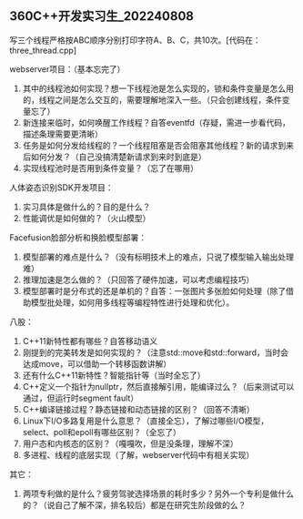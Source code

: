 ## 360C++开发实习生_202240808

写三个线程严格按ABC顺序分别打印字符A、B、C，共10次。[代码在：three_thread.cpp]

webserver项目：（基本忘完了）

1. 其中的线程池如何实现？想一下线程池是怎么实现的，锁和条件变量是怎么用的，线程之间是怎么交互的，需要理解地深入一些。（只会创建线程，条件变量忘了）
2. 新连接来临时，如何唤醒工作线程？自答eventfd（存疑，需进一步看代码，描述条理需要更清晰）
3. 任务是如何分发给线程的？一个线程阻塞是否会阻塞其他线程？新的请求到来后如何分发？（自己没搞清楚新请求到来时到底是）
4. 实现线程池时是否用到条件变量？（忘了在哪用）

人体姿态识别SDK开发项目：

1. 实习具体是做什么的？目的是什么？
2. 性能调优是如何做的？（火山模型）

Facefusion脸部分析和换脸模型部署：

1. 模型部署的难点是什么？（没有标明技术上的难点，只说了模型输入输出处理难）
2. 推理加速是怎么做的？（只回答了硬件加速，可以考虑编程技巧）
3. 模型部署时是分布式的还是单机的？自答：一张图片多张脸如何处理（除了借助模型批处理，如何用多线程等编程特性进行处理和优化）。

八股：

1. C++11新特性都有哪些？自答移动语义
2. 刚提到的完美转发是如何实现的？（注意std::move和std::forward，当时会达成move，可以借助一个转移函数讲解）
3. 还有什么C++11新特性？智能指针等（当时全忘了）
4. C++定义一个指针为nullptr，然后直接解引用，能编译过么？（后来测试可以通过，但运行时segment fault）
5. C++编译链接过程？静态链接和动态链接的区别？（回答不清晰）
6. Linux下I/O多路复用是什么意思？（直接全忘），了解过哪些I/O模型，select、poll和epoll有哪些区别？（全忘了）
7. 用户态和内核态的区别？（嘎嘎吹，但是没条理，理解不深）
8. 多进程、线程的底层实现（了解，webserver代码中有相关实现）

其它：

1. 两项专利做的是什么？疲劳驾驶选择场景的耗时多少？另外一个专利是做什么的？（说自己了解不深，排名较后）都是在研究生阶段做的么？
